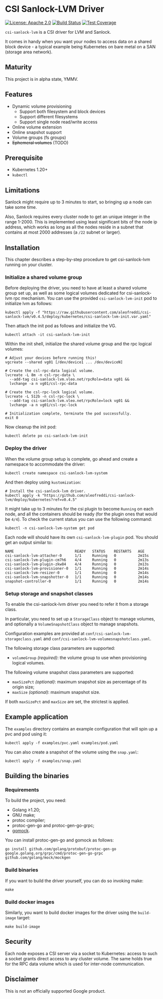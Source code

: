 # CSI Sanlock-LVM Driver

[![License: Apache 2.0](https://img.shields.io/badge/License-Apache%202.0-blue.svg)](https://opensource.org/licenses/Apache-2.0)
[![Build Status](https://travis-ci.com/aleofreddi/csi-sanlock-lvm.svg?branch=master)](https://travis-ci.com/aleofreddi/csi-sanlock-lvm)
[![Test Coverage](https://codecov.io/gh/aleofreddi/csi-sanlock-lvm/branch/master/graph/badge.svg)](https://codecov.io/gh/aleofreddi/csi-sanlock-lvm)

`csi-sanlock-lvm` is a CSI driver for LVM and Sanlock.

It comes in handy when you want your nodes to access data on a shared block
device - a typical example being Kubernetes on bare metal on a SAN (storage area
network).

## Maturity

This project is in alpha state, YMMV.

## Features

- Dynamic volume provisioning
    - Support both filesystem and block devices
    - Support different filesystems
    - Support single node read/write access
- Online volume extension
- Online snapshot support
- Volume groups (fs groups)
- ~~Ephemeral volumes~~ (TODO)

## Prerequisite

- Kubernetes 1.20+
- `kubectl`

## Limitations

Sanlock might require up to 3 minutes to start, so bringing up a node can take
some time.

Also, Sanlock requires every cluster node to get an unique integer in the range
1-2000. This is implemented using least significant bits of the node ip address,
which works as long as all the nodes reside in a subnet that contains at most
2000 addresses (a `/22` subnet or larger).

## Installation

This chapter describes a step-by-step procedure to get csi-sanlock-lvm running
on your cluster.

### Initialize a shared volume group

Before deploying the driver, you need to have at least a shared volume group set
up, as well as some logical volumes dedicated for csi-sanlock-lvm rpc mechanism.
You can use the provided `csi-sanlock-lvm-init` pod to initialize lvm as
follows:

```shell
kubectl apply -f "https://raw.githubusercontent.com/aleofreddi/csi-sanlock-lvm/v0.4.5/deploy/kubernetes/csi-sanlock-lvm-init.var.yaml"
```

Then attach the init pod as follows and initialize the VG.

```shell
kubectl attach -it csi-sanlock-lvm-init
```

Within the init shell, initialize the shared volume group and the rpc logical
volumes:

```shell
# Adjust your devices before running this!
vgcreate --shared vg01 [/dev/device1 ... /dev/deviceN]

# Create the csl-rpc-data logical volume.
lvcreate -L 8m -n csl-rpc-data \
  --add-tag csi-sanlock-lvm.vleo.net/rpcRole=data vg01 &&
  lvchange -a n vg01/csl-rpc-data

# Create the csl-rpc-lock logical volume.
lvcreate -L 512b -n csl-rpc-lock \
  --add-tag csi-sanlock-lvm.vleo.net/rpcRole=lock vg01 &&
  lvchange -a n vg01/csl-rpc-lock

# Initialization complete, terminate the pod successfully.
exit 0
````

Now cleanup the init pod:

```shell
kubectl delete po csi-sanlock-lvm-init
```

### Deploy the driver

When the volume group setup is complete, go ahead and create a namespace to
accommodate the driver:

```shell
kubectl create namespace csi-sanlock-lvm-system
```

And then deploy using `kustomization`:

```shell
# Install the csi-sanlock-lvm driver.
kubectl apply -k "https://github.com/aleofreddi/csi-sanlock-lvm/deploy/kubernetes?ref=v0.4.5"
```

It might take up to 3 minutes for the csi plugin to become `Running` on each
node, and all the containers should be ready (for the plugin ones that would
be `4/4`). To check the current status you can use the following command:

```shell
kubectl -n csi-sanlock-lvm-system get pod
```

Each node will should have its own `csi-sanlock-lvm-plugin` pod. You should get
an output similar to:

```
NAME                            READY   STATUS    RESTARTS   AGE
csi-sanlock-lvm-attacher-0      1/1     Running   0          2m15s
csi-sanlock-lvm-plugin-cm7h6    4/4     Running   0          2m13s
csi-sanlock-lvm-plugin-zkw84    4/4     Running   0          2m13s
csi-sanlock-lvm-provisioner-0   1/1     Running   0          2m14s
csi-sanlock-lvm-resizer-0       1/1     Running   0          2m14s
csi-sanlock-lvm-snapshotter-0   1/1     Running   0          2m14s
snapshot-controller-0           1/1     Running   0          2m14s
```

### Setup storage and snapshot classes

To enable the csi-sanlock-lvm driver you need to refer it from a storage class.

In particular, you need to set up a `StorageClass` object to manage volumes, and
optionally a `VolumeSnapshotClass` object to manage snapshots.

Configuration examples are provided at `conf/csi-sanlock-lvm-storageclass.yaml`
and `conf/csi-sanlock-lvm-volumesnapshotclass.yaml`.

The following storage class parameters are supported:

- `volumeGroup` _(required)_: the volume group to use when provisioning logical
  volumes.

The following volume snapshot class parameters are supported:

- `maxSizePct` _(optional)_: maximum snapshot size as percentage of its origin
  size;
- `maxSize` _(optional)_: maximum snapshot size.

If both `maxSizePct` and `maxSize` are set, the strictest is applied.

## Example application

The `examples` directory contains an example configuration that will spin up a
pvc and pod using it:

```shell
kubectl apply -f examples/pvc.yaml examples/pod.yaml
```

You can also create a snapshot of the volume using the `snap.yaml`:

```shell
kubectl apply -f examples/snap.yaml
```

## Building the binaries

### Requirements

To build the project, you need:

* Golang ≥1.20;
* GNU make;
* protoc compiler;
* protoc-gen-go and protoc-gen-go-grpc;
* [gomock](https://github.com/golang/mock).

You can install protoc-gen-go and gomock as follows:

```shell
go install github.com/golang/protobuf/protoc-gen-go google.golang.org/grpc/cmd/protoc-gen-go-grpc github.com/golang/mock/mockgen
```

### Build binaries

If you want to build the driver yourself, you can do so invoking make:

```shell
make
```

### Build docker images

Similarly, you want to build docker images for the driver using
the `build-image` target:

```shell
make build-image
```

## Security

Each node exposes a CSI server via a socket to Kubernetes: access to such a
socket grants direct access to any cluster volume. The same holds true for the
RPC data volume which is used for inter-node communication.

## Disclaimer

This is not an officially supported Google product.
